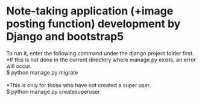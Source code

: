 # Note-taking application (+image posting function) development by Django and bootstrap5

To run it, enter the following command under the django project folder first.<br>
*If this is not done in the current directory where manage.py exists, an error will occur.<br>
$ python manage.py migrate<br>
<br>
*This is only for those who have not created a super user.<br>
$ python manage.py createsuperuser<br>
